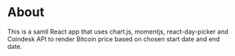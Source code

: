 # About

This is a samll React app that uses chart.js, momentjs, react-day-picker and Coindesk API to render Bitcoin price based on chosen start date and end date.
